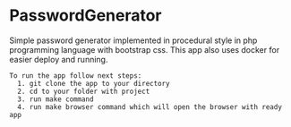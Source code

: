 # PasswordGenerator
Simple password generator implemented in procedural style in php programming language with bootstrap css. This app also uses docker for easier deploy and running.
    
    To run the app follow next steps:
      1. git clone the app to your directory
      2. cd to your folder with project
      3. run make command
      4. run make browser command which will open the browser with ready app
